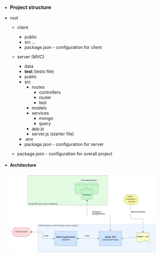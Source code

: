 - ### Project structure

- root
    - client 
        - public
        - src ...  
        - package.json - configuration for client

    - server (MVC)
        - data
        - __test__ (tests file)
        - public
        - src
            - routes
                - controllers
                - router
                - test
            - models 
            - services
                - mongo
                - query
            - app.js
            - server.js (starter file)
        - .env
        - package.json - configuration for server

    - package.json - configuration for overall project


- #### Architecture
    <img src="./Architecture.svg"/>

